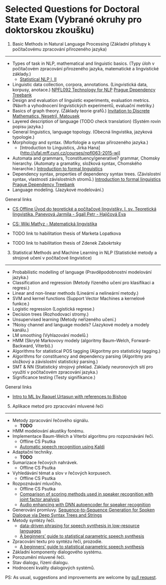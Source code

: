 Selected Questions for Doctoral State Exam (Vybrané okruhy pro doktorskou zkoušku)
==================================================================================

1. Basic Methods in Natural Language Processing (Základní přístupy k počítačovému zpracování přirozeného jazyka)
-----------------------------------------------------------------

- Types of task in NLP, mathematical and linguistic basics. (Typy úloh v počítačovém zpracování přirozeného jazyka, matematické a lingvistické základy.)
    - [Statistical NLP I, II](http://ufal.mff.cuni.cz/courses/npfl067)
- Linguistic data collection, corpora, annotations. (Lingvistická data, korpusy, anotace.)
    [NPFL092 Technology for NLP](http://ufal.mff.cuni.cz/~zabokrtsky/courses/npfl092/html/)
    [Prague Dependency Treebank](http://ufal.mff.cuni.cz/course/npfl075)
- Design and evaluation of linguistic experiments, evaluation metrics. (Návrh a vyhodnocení lingvistických experimentů, evaluační metriky.)
- Basics of graph theory. (Základy teorie grafů.)
    [Invitation to Discrete Mathematics, Nesetril, Matousek](http://home.iitj.ac.in/~vinod2292/discrete_math/Matousek%20%20Discrete%20Math.pdf)
- Layered description of language (TODO check translation) (Systém rovin popisu jazyka.)
- General linguistics, language topology. (Obecná lingvistika, jazyková typologie.)
- Morphology and syntax. (Morfologie a syntax přirozeného jazyka.)
    - [Introduction to Linguistics, Jirka Hana](http://ufal.mff.cuni.cz/courses/npfl063-2015-wi]
- Automata and grammars, ?constituency/generative? grammar, Chomsky hierarchy. (Automaty a gramatiky, složková syntax, Chomského hierarchie.)
    [Introduction to formal linguistics](http://ufal.mff.cuni.cz/courses/npfl006)
- Dependency syntax, properties of dependency syntax trees. (Závislostní syntax, vlastnosti závislostních stromů.)
    [Introduction to formal linguistics](http://ufal.mff.cuni.cz/courses/npfl006)
    [Prague Dependency Treebank](http://ufal.mff.cuni.cz/course/npfl075)
- Language modeling. (Jazykové modelování.)

General links
- [CS Offline Úvod do teoretické a počítačové lingvistiky. I. sv. Teoretická lingvistika. Panevová Jarmila - Sgall Petr - Hajičová Eva](http://www.cupress.cuni.cz/ink2_ext/index.jsp?include=podrobnosti&id=182798)
- [CS: Wiki Matfyz - Matematická lingvistika](http://wiki.matfyz.cz/wiki/St%C3%A1tnice_-_Informatika_-_I3:_Matematick%C3%A1_lingvistika)

- TODO link to habilitation thesis of Marketa Lopatkova
- TODO link to habilitation thesis of Zdenek Zabokrtsky 

3. Statistical Methods and Machine Learning in NLP (Statistické metody a strojové učení v počítačové lingvistice)
-----------------------------------------------------------------

- Probabilistic modelling of language (Pravděpodobnostní modelování jazyka.)
- Classification and regression (Metody řízeného učení pro klasifikaci a regresi.)
- Linear and non-linear methods (Lineární a nelineární metody.)
- SVM and kernel functions (Support Vector Machines a kernelové funkce.)
- Logistic regression (Logistická regrese.)
- Decision trees (Rozhodovací stromy.)
- Unsupervised learning (Metody neřízeného učení.)
- ?Noisy channel and language models? (Jazykové modely a modely kanálu.)
- LM smoothing (Vyhlazování modelů.)
- HMM (Skryté Markovovy modely (algoritmy Baum–Welch, Forward–Backward, Viterbi).)
- Algorithms for statistical POS tagging (Algoritmy pro statistický tagging.)
- Algorithms for constituency and dependency parsing (Algoritmy pro složkový a závislostní statistický parsing.)
- SMT & NN (Statistický strojový překlad. Základy neuronových sítí pro využití v počítačovém zpracování jazyka.)
- Significance testing (Testy signifikance.)

General links
- [Intro to ML by Raquel Urtasun with references to Bishop](http://www.cs.toronto.edu/~urtasun/courses/CSC411/CSC411_Fall15.html)



5. Aplikace metod pro zpracování mluvené řeči
----------------------------------------------------------------

- Metody zpracování řečového signálu. 
    - **TODO**
- HMM modelování akustiky fonému. 
- Implementace Baum-Welch a Viterbi algoritmu pro rozpoznáváni řeči. 
    - Offline CS Psutka
    - [Automatic speech recognition using Kaldi](https://github.com/oplatek/kaldi-thesis/blob/master/text/tags/oplatek_thesis013.pdf?raw=true)
- Adaptační techniky.
    - **TODO**
- Sumarizace řečových nahrávek. 
    - Offline CS Psutka
- Vyhledávání témat a slov v řečových korpusech. 
    - Offline CS Psutka
- Rozpoznávání mluvčího. 
    - Offline CS Psutka
    - [Comparison of scoring methods used in speaker recognition with joint factor analysis](http://www.crim.ca/perso/patrick.kenny/Ondrej_icassp2009.pdf)
    - [Audio enhancing with DNN autoencoder for speaker recognition](http://www.fit.vutbr.cz/research/groups/speech/publi/2016/plchot_icassp2016_0005090.pdf)
- Generování promluvy. 
    [Sequence-to-Sequence Generation for Spoken Dialogue via Deep Syntax Trees and Strings](http://arxiv.org/pdf/1606.05491v1.pdf)
- Metody syntézy řeči. 
    - [data-driven phrasing for speech synthesis in low-resource languages](https://www.cs.cmu.edu/~awb/papers/icassp2012_phrasing_lrl.pdf)
    - [A beginners’ guide to statistical parametric speech synthesis](http://www.cstr.ed.ac.uk/downloads/publications/2010/king_hmm_tutorial.pdf)
- Zpracování textu pro syntézu řeči, prozodie. 
    - [A beginners’ guide to statistical parametric speech synthesis](http://www.cstr.ed.ac.uk/downloads/publications/2010/king_hmm_tutorial.pdf)
- Základní komponenty dialogového systému.
- Porozumění mluvené řeči. 
- Stav dialogu, řízení dialogu. 
- Hodnocení kvality dialogových systémů.


PS: As usual, suggestions and improvements are welcome by [pull request](https://github.com/oplatek/oplatek.github.io/blob/master/_posts/2016-07-10-state-exam-questions.md).
